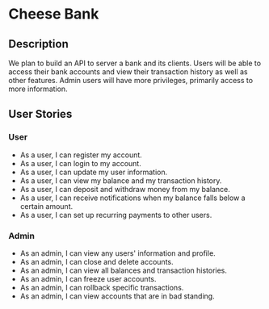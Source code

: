 # Cheese Bank

## Description
We plan to build an API to server a bank and its clients.
Users will be able to access their bank accounts and view their transaction history
as well as other features. 
Admin users will have more privileges, primarily access to more information.

## User Stories
### User
- As a user, I can register my account. 
- As a user, I can login to my account.
- As a user, I can update my user information.
- As a user, I can view my balance and my transaction history.
- As a user, I can deposit and withdraw money from my balance.
- As a user, I can receive notifications when my balance falls below a certain amount.
- As a user, I can set up recurring payments to other users.

### Admin
- As an admin, I can view any users' information and profile.
- As an admin, I can close and delete accounts.
- As an admin, I can view all balances and transaction histories.
- As an admin, I can freeze user accounts.
- As an admin, I can rollback specific transactions.
- As an admin, I can view accounts that are in bad standing.